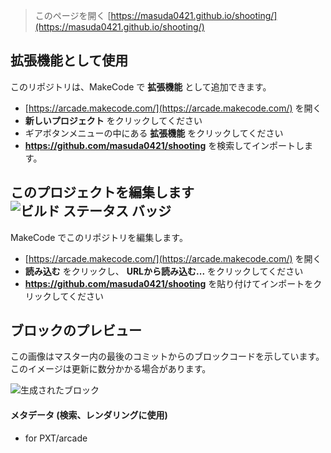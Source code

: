  


> このページを開く [https://masuda0421.github.io/shooting/](https://masuda0421.github.io/shooting/)

## 拡張機能として使用

このリポジトリは、MakeCode で **拡張機能** として追加できます。

* [https://arcade.makecode.com/](https://arcade.makecode.com/) を開く
* **新しいプロジェクト** をクリックしてください
* ギアボタンメニューの中にある **拡張機能** をクリックしてください
* **https://github.com/masuda0421/shooting** を検索してインポートします。

## このプロジェクトを編集します ![ビルド ステータス バッジ](https://github.com/masuda0421/shooting/workflows/MakeCode/badge.svg)

MakeCode でこのリポジトリを編集します。

* [https://arcade.makecode.com/](https://arcade.makecode.com/) を開く
* **読み込む** をクリックし、 **URLから読み込む...** をクリックしてください
* **https://github.com/masuda0421/shooting** を貼り付けてインポートをクリックしてください

## ブロックのプレビュー

この画像はマスター内の最後のコミットからのブロックコードを示しています。
このイメージは更新に数分かかる場合があります。

![生成されたブロック](https://github.com/masuda0421/shooting/raw/master/.github/makecode/blocks.png)

#### メタデータ (検索、レンダリングに使用)

* for PXT/arcade
<script src="https://makecode.com/gh-pages-embed.js"></script><script>makeCodeRender("{{ site.makecode.home_url }}", "{{ site.github.owner_name }}/{{ site.github.repository_name }}");</script>
